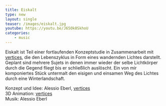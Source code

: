 ```yaml
---
title: Eiskalt
type: new
layout: single
teaser: /images/eiskalt.jpg
youtube: https://youtu.be/J65Ok0SkhoU
categories: 
    - music
---
```

Eiskalt ist Teil einer fortlaufenden Konzeptstudie in Zusammenarbeit mit [vertices](https://www.vertices.at), die den Lebenszyklus in Form eines wandernden Lichtes darstellt. Geplant sind mehrere Sujets in denen immer wieder der selbe Lichtkörper durch die Gegend fliegt bis er schließlich auslöscht. Ein von mir komponiertes Stück untermalt den eisigen und einsamen Weg des Lichtes durch eine Winterlandschaft. 

Konzept und Idee: Alessio Eberl, [vertices](https://www.vertices.at)  
3D Animation: [vertices](https://www.vertices.at)  
Musik: Alessio Eberl